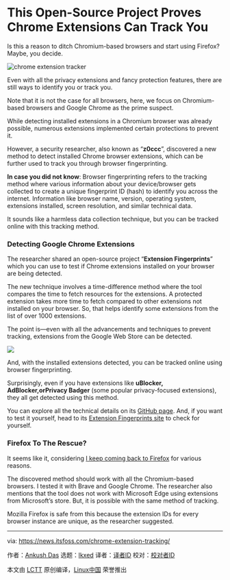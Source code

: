 [#]: subject: "This Open-Source Project Proves Chrome Extensions Can Track You"
[#]: via: "https://news.itsfoss.com/chrome-extension-tracking/"
[#]: author: "Ankush Das https://news.itsfoss.com/author/ankush/"
[#]: collector: "lkxed"
[#]: translator: "lkxed"
[#]: reviewer: " "
[#]: publisher: " "
[#]: url: " "

This Open-Source Project Proves Chrome Extensions Can Track You
======
Is this a reason to ditch Chromium-based browsers and start using Firefox? Maybe, you decide.

![chrome extension tracker][1]

Even with all the privacy extensions and fancy protection features, there are still ways to identify you or track you.

Note that it is not the case for all browsers, here, we focus on Chromium-based browsers and Google Chrome as the prime suspect.

While detecting installed extensions in a Chromium browser was already possible, numerous extensions implemented certain protections to prevent it.

However, a security researcher, also known as  “**z0ccc**”, discovered a new method to detect installed Chrome browser extensions, which can be further used to track you through browser fingerprinting.

**In case you did not know**: Browser fingerprinting refers to the tracking method where various information about your device/browser gets collected to create a unique fingerprint ID (hash) to identify you across the internet. Information like browser name, version, operating system, extensions installed, screen resolution, and similar technical data.

It sounds like a harmless data collection technique, but you can be tracked online with this tracking method.

### Detecting Google Chrome Extensions 

The researcher shared an open-source project “**Extension Fingerprints**” which you can use to test if Chrome extensions installed on your browser are being detected.

The new technique involves a time-difference method where the tool compares the time to fetch resources for the extensions. A protected extension takes more time to fetch compared to other extensions not installed on your browser. So, that helps identify some extensions from the list of over 1000 extensions.

The point is—even with all the advancements and techniques to prevent tracking, extensions from the Google Web Store can be detected.

![][2]

And, with the installed extensions detected, you can be tracked online using browser fingerprinting.

Surprisingly, even if you have extensions like **uBlocker, AdBlocker,**or**Privacy Badger** (some popular privacy-focused extensions), they all get detected using this method.

You can explore all the technical details on its [GitHub page][3]. And, if you want to test it yourself, head to its [Extension Fingerprints site][4] to check for yourself.

### Firefox To The Rescue?

It seems like it, considering [I keep coming back to Firefox][5] for various reasons.

The discovered method should work with all the Chromium-based browsers. I tested it with Brave and Google Chrome. The researcher also mentions that the tool does not work with Microsoft Edge using extensions from Microsoft’s store. But, it is possible with the same method of tracking.

Mozilla Firefox is safe from this because the extension IDs for every browser instance are unique, as the researcher suggested.

--------------------------------------------------------------------------------

via: https://news.itsfoss.com/chrome-extension-tracking/

作者：[Ankush Das][a]
选题：[lkxed][b]
译者：[译者ID](https://github.com/译者ID)
校对：[校对者ID](https://github.com/校对者ID)

本文由 [LCTT](https://github.com/LCTT/TranslateProject) 原创编译，[Linux中国](https://linux.cn/) 荣誉推出

[a]: https://news.itsfoss.com/author/ankush/
[b]: https://github.com/lkxed
[1]: https://news.itsfoss.com/wp-content/uploads/2022/06/opensource-project-tracker-chrome-extensions.jpg
[2]: https://news.itsfoss.com/wp-content/uploads/2022/06/extension-fingerprints.jpg
[3]: https://github.com/z0ccc/extension-fingerprints
[4]: https://z0ccc.github.io/extension-fingerprints/
[5]: https://news.itsfoss.com/why-mozilla-firefox/
